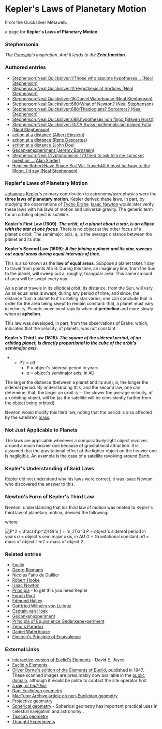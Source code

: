 
# Kepler's Laws of Planetary Motion

From the Quicksilver Metaweb.

a page for **Kepler's Laws of Planetary Motion**
### Stephensonia


 *The [Principia](/principia-mathematica)'s inspiration. And it leads to the **Zeta function**.*

### Authored entries


* [Stephenson:Neal:Quicksilver:1:Those who assume hypotheses... (Neal Stephenson)](/stephenson-neal-quicksilver-1-those-who-assume-hypotheses-neal-stephenson)
* [Stephenson:Neal:Quicksilver:11:Hypothesis of Vortices (Neal Stephenson)](/stephenson-neal-quicksilver-11-hypothesis-of-vortices-neal-stephenson)
* [Stephenson:Neal:Quicksilver:15:Daniel Waterhouse (Neal Stephenson)](/stephenson-neal-quicksilver-15-daniel-waterhouse-neal-stephenson)
* [Stephenson:Neal:Quicksilver:660:What of Newton? (Neal Stephenson)](/stephenson-neal-quicksilver-660-what-of-newton-neal-stephenson)
* [Stephenson:Neal:Quicksilver:688:Theologians? Sorcerers? (Neal Stephenson)](/stephenson-neal-quicksilver-688-theologians-sorcerers-neal-stephenson)
* [Stephenson:Neal:Quicksilver:688:hypotheses non fingo (Steven Horst)](/stephenson-neal-quicksilver-688-hypotheses-non-fingo-steven-horst)
* [Stephenson:Neal:Quicksilver:747:A Swiss mathematician named Fatio (Neal Stephenson)](/stephenson-neal-quicksilver-747-a-swiss-mathematician-named-fatio-neal-stephenson)
* [action at a distance (Albert Einstein)](/action-at-a-distance-albert-einstein)
* [action at a distance (Rene Descartes)](/action-at-a-distance-rene-descartes)
* [action at a distance (John Doe)](/action-at-a-distance-john-doe)
* [Gedankenexperiment (Jeremy Bornstein)](/gedankenexperiment-jeremy-bornstein)
* [Stephenson:Neal:Cryptonomicon:17:I tried to ask him my sprocket question ...(Alan Sinder)](/stephenson-neal-cryptonomicon-17-i-tried-to-ask-him-my-sprocket-question-alan-sinder)
* [Heinlein:Robert:Have Space Suit Will Travel:40:Almost halfway to the Moon, I'd say (Neal Stephenson)](/heinlein-robert-have-space-suit-will-travel-40-almost-halfway-to-the-moon-i-d-say-neal-stephenson)


### Kepler's Laws of Planetary Motion


[Johannes Kepler](/johannes-kepler)'s primary contribution to astronomy/astrophysics were the **three laws of planetary motion**. Kepler derived these laws, in part, by studying the observations of [Tycho Brahe](/tycho-brahe). [Isaac Newton](/isaac-newton) would later verify these laws with his laws of motion and universal gravity. The generic term for an orbiting object is *satellite*.

**Kepler's First Law (1609)**: ***The orbit, of a planet about a star, is an ellipse with the star at one focus***. There is no object at the other focus of a planet's orbit. The semimajor axis, a, is the average distance between the planet and its star. 

**Kepler's Second Law (1609)**: ***A line joining a planet and its star, sweeps out equal areas during equal intervals of time.***

This is also known as the **law of equal areas**. Suppose a planet takes 1 day to travel from points Ato B. During this time, an imaginary line, from the Sun to the planet, will sweep out a, roughly, triangular area. This same amount of area will be swept every day. 

As a planet travels in its elliptical orbit; its distance, from the Sun, will vary. As an equal area is swept, during any period of time; and since, the distance from a planet to it's orbiting star varies; one can conclude that in order for the area being swept to remain constant: that, a planet must vary in velocity. Planets move most rapidly when at **perihelion** and more slowly when at **aphelion**. 

This law was developed, in part, from the observations of Brahe: which, indicated that the velocity, of planets, was not constant. 

**Kepler's Third Law (1618):** ***The square of the sidereal period, of an orbiting planet, is directly proportional to the cube of the orbit's semimajor axis.***

* + P2 ∝ *a*3
	+ P = object's sidereal period in years
	+ *a* = object's semimajor axis, in AU

The larger the distance (between a planet and its sun), *a*, the longer the sidereal period. By understanding this, and the second law, one can determine; that, the larger an orbit is -- the slower the average velocity, of an orbiting object, will be (as the satellite will be consistently farther from the object being orbited). 

Newton would modify this third law, noting that the period is also affected by the satellite's [mass](/mass).

### Not Just Applicable to Planets

 
The laws are applicable whenever a comparatively light object revolves around a much heavier one because of gravitational attraction. It is assumed that the gravitational effect of the lighter object on the heavier one is negligible. An example is the case of a satellite revolving around Earth. 

### Kepler's Understanding of Said Laws

 
Kepler did not understand why his laws were correct, it was Isaac Newton who discovered the answer to this. 

### Newton's Form of Kepler's Third Law

 
Newton, understanding that his third law of motion was related to Kepler's third law of planetary motion, devised the following: 

where:

![P^2 = \frac{4\pi^2}{G(m_1 + m_2)}a^3](/web/20060725171018im_/http://www.metaweb.com/wiki/upload/math/02a3bb1f069cf0701ac48c1f436ad433.png)
P = object's sidereal period in years 
*a* = object's semimajor axis, in AU 
G = Gravitational constant 
*m*1 = mass of object 1 
*m*2 = mass of object 2


### Related entries


* [Euclid](/euclid)
* [Georg Riemann](/georg-riemann)
* [Nicolas Fatio de Duillier](/nicolas-fatio-de-duillier)
* [Robert Hooke](/robert-hooke)
* [Isaac Newton](/isaac-newton)
* [Principia](/principia-mathematica) - to get this you need Kepler
* [Enoch Root](/enoch-root)
* [Edmund Halley](/edmund-halley)
* [Gottfried Wilhelm von Leibniz](/gottfried-wilhelm-von-leibniz)
* [Captain van Hoek](/stephenson-neal-quicksilver-captain-van-hoek)
* [Gedankenexperiment](/gedankenexperiment)
* [Principle of Equivalence Gedankenexperiment](/principle-of-equivalence-gedankenexperiment)
* [Zeno's Paradox](/einstein-s-principle-of-equivalence)
* [Daniel Waterhouse](/daniel-waterhouse)
* [Einstein's Principle of Equivalence](/einstein-s-principle-of-equivalence)


### External Links


* [Interactive version of Euclid's Elements](/http-aleph0-clarku-edu-djoyce-java-elements-elements-html) - David E. Joyce
* [Euclid's Elements](/http-www-headmap-org-unlearn-euclid-book1-def1-htm)
* [Oliver Byrne's edition of the Elements of Euclid](/http-www-sunsite-ubc-ca-digitalmatharchive-euclid-byrne-html), published in 1847. These scanned images are presumably now available in the [public domain](/http-en-wikipedia-org-wiki-public-domain), although it would be polite to contact the site operator first
* [a **ray**, or *half-line*](/http-en-wikipedia-org-wiki-ray)
* [Non-Euclidean geometry](/http-en-wikipedia-org-wiki-non-euclidean-geometry)
* [MacTutor Archive article on non-Euclidean geometry](/http-www-groups-dcs-st-and-ac-uk-history-histtopics-non-euclidean-geometry-html)
* [Projective geometry](/http-en-wikipedia-org-wiki-projective-geometry)
* [Spherical geometry](/http-en-wikipedia-org-wiki-spherical-geometry) - Spherical geometry has important practical uses in celestial navigation and astronomy .
* [Taxicab geometry](/http-en-wikipedia-org-wiki-taxicab-geometry)
* [Thought Experiments](/http-en2-wikipedia-org-wiki-thought-experiment)
